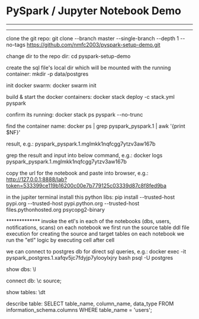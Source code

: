 # PySpark / Jupyter Notebook Demo

--------
--------
clone the git repo:
git clone --branch master --single-branch --depth 1 --no-tags  https://github.com/nmfc2003/pyspark-setup-demo.git

change dir to the repo dir:
cd pyspark-setup-demo

create the sql file's local dir which will be mounted with the running container:
mkdir -p data/postgres

init docker swarm:
docker swarm init

build & start the docker containers:
docker stack deploy -c stack.yml pyspark

confirm its running:
docker stack ps pyspark --no-trunc

find the container name:
docker ps | grep pyspark_pyspark.1 | awk '{print $NF}'

result, e.g.:
pyspark_pyspark.1.mglmkk1nqfcgg7ytzv3aw167b

grep the result and input into below command, e.g.:
docker logs pyspark_pyspark.1.mglmkk1nqfcgg7ytzv3aw167b

copy the url for the notebook and paste into browser, e.g.:
http://127.0.0.1:8888/lab?token=533399ce119b16200c00e7b779125c03339d87c8f8fed9ba

in the jupiter terminal install this python libs:
pip install --trusted-host pypi.org --trusted-host pypi.python.org --trusted-host files.pythonhosted.org psycopg2-binary

************* invoke the etl's in each of the notebooks (dbs, users, notifications, scans)
on each notebook we first run the source table ddl file execution for creating the source and target tables
on each notebook we run the "etl" logic by executing cell after cell

we can connect to postgres db for direct sql queries, e.g.:
docker exec -it pyspark_postgres.1.xafqv5jc7fdyjp7ylooylxjry bash
psql -U postgres

show dbs:
\l

connect db:
\c source;

show tables:
\dt


describe table:
SELECT 
   table_name, 
   column_name, 
   data_type 
FROM 
   information_schema.columns
WHERE 
   table_name = 'users';

